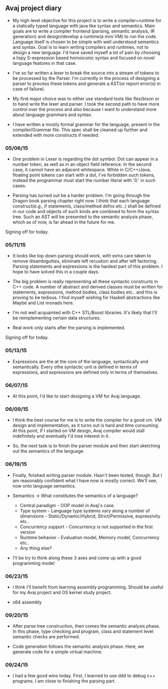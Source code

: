 ##  Avaj project diary

*   My high level objective for this project is to write a compiler+runtime for
a statically typed language with java like syntax and semantics. Main goals are
to write a compiler frontend (parsing, semantic analysis, IR generation) and
design/develop a runtime(a mini VM) to run the code. Language itself is chosen
to be simple with well understood semantics and syntax. Goal is to learn
writing compilers and runtimes, not to design a new language. I'd have saved
myself a lot of pain by choosing a lispy S-expression based homoiconic syntax
and focused on novel language features in that case.

*   I've so far written a lexer to break the source into a stream of tokens to
be processed by the Parser. I'm currently in the process of designing a parser
to process these tokens and generate a AST(or report error(s) in case of
failure).

*   My first major choice was to either use standard tools like flex/bison or
to hand write the lexer and parser. I took the second path to have more control
over the process and also because I want to understand more about language
grammars and syntax.

*   I have written a mostly formal grammar for the language, present in the
compiler/Grammar file. This spec shall be cleaned up further and extended with
more constructs if needed.

### 05/06/15

*   One problem in Lexer is regarding the dot symbol. Dot can appear in a number
token, as well as in an object field reference. In the second case, it cannot
have an adjacent whitespace. While in C/C++/Java, floating point tokens can
start with a dot, I've forbidden such tokens, instead the programmar
must start the number literal with '0.' in such cases. 
 
*   Parsing has turned out be a harder problem. I'm going through the
Dragon book parsing chapter right now. I think that each language
construct(e.g., if statements, class/method defns etc..) shall be defined in
our code and objects of such kinds are combined to form the syntax tree. Such
an AST will be presented to the semantic analysis phase, which as of now, is
far ahead in the future for me.

Signing off for today.

### 05/11/15

*   It looks like top down parsing should work, with extra care taken to remove
disambiguities, eliminate left recustion and after left factoring. Parsing
statements and expressions is the hardest part of this problem. I hope to have
solved this in a couple days.

*   The big problem is really representing all these syntactic constructs in
C++ code. A number of abstract and derived classes must be written for
statements, expressions, method bodies, class bodies etc.. and this is proving
to be tedious. I find myself wishing for Haskell abstractions like Maybe and
List monads here.

*   I'm not well acquainted with C++ STL/Boost libraries. It's likely that I'll
be reimplementing certain data structures.

*   Real work only starts after the parsing is implemented. 

Signing off for today.

### 05/13/15

*   Expressions are the at the core of the language, syntactically and
semantically. Every othe syntactic unit is defined in terms of expressions, and
expressions are defined only in terms of themselves.

### 06/07/15

*   At this point, I'd like to start designing a VM for Avaj language.

### 06/09/15

*   I think the best course for me is to write the compiler for a good vm. VM design
and implementation, as it turns out is hard and time consuming. At this point, If I
started on VM design, Avaj compiler would stall indefinitely and eventually I'd lose
interest in it.

*   So, the next task is to finish the parser module and then start sketching out the
semantics of the language.

### 06/19/15

*   Finally, finished writing parser module. Hasn't been tested, though. But I
am reasonably confident what I have now is mostly correct. We'll see, now onto
language semantics.

*   Semantics -> What constitutes the semantics of a language?
    *   Central paradigm - OOP model in Avaj's case. 
    *   Type system - Language type systems vary along a number of dimensions -
Static/Dynamic/Hybrid, Strict/Permissive, expressivity etc..
    *   Concurrency support - Concurrency is not supported in the first version
    *   Runtime behavior - Evaluation model, Memory model, Concurrency etc..
    *   Any thing else?

*   I'll be try to think along these 3 axes and come up with a good programming
model

### 06/23/15

*   I think I'll benefit from learning assembly programming. Should be useful
for my Avaj project and OS kernel study project.

*   x64 assembly

### 09/20/15

*   After parse tree construction, then comes the semantic analysis phase. In
this phase, type checking and program, class and statement level semantic checks
are performed.

*   Code generation follows the semantic analysis phase. Here, we generate code
for a simple virtual machine.

### 09/24/15

*   I had a few good wins today. First, I learned to use ddd to debug c++
programs. I am close to finishing the parsing part.
